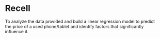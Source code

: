 # Recell
To analyze the data provided and build a linear regression model to predict the price of a used phone/tablet and identify factors that significantly influence it.
